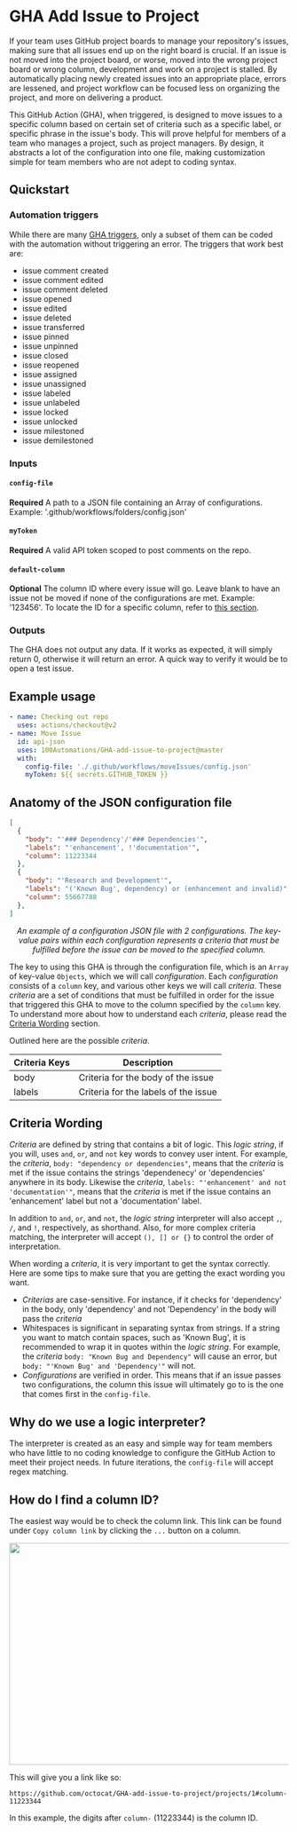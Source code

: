 # GHA Add Issue to Project

If your team uses GitHub project boards to manage your repository's issues, making sure that all issues end up on the right board is crucial. If an issue is not moved into the project board, or worse, moved into the wrong project board or wrong column, development and work on a project is stalled. By automatically placing newly created issues into an appropriate place, errors are lessened, and project workflow can be focused less on organizing the project, and more on delivering a product.

This GitHub Action (GHA), when triggered, is designed to move issues to a specific column based on certain set of criteria such as a specific label, or specific phrase in the issue's body. This will prove helpful for members of a team who manages a project, such as project managers. By design, it abstracts a lot of the configuration into one file, making customization simple for team members who are not adept to coding syntax.

## Quickstart

### Automation triggers

While there are many [GHA triggers](https://docs.github.com/en/actions/using-workflows/events-that-trigger-workflows), only a subset of them can be coded with the automation without triggering an error. The triggers that work best are:


- issue comment created
- issue comment edited
- issue comment deleted
- issue opened
- issue edited
- issue deleted
- issue transferred
- issue pinned
- issue unpinned
- issue closed
- issue reopened
- issue assigned
- issue unassigned
- issue labeled
- issue unlabeled
- issue locked
- issue unlocked
- issue milestoned
- issue demilestoned

### Inputs

#### `config-file`

**Required** A path to a JSON file containing an Array of configurations. Example: '.github/workflows/folders/config.json'

#### `myToken`

**Required** A valid API token scoped to post comments on the repo.

#### `default-column`

**Optional** The column ID where every issue will go. Leave blank to have an issue not be moved if none of the configurations are met. Example: '123456'. To locate the ID for a specific column, refer to [this section](https://github.com/100Automations/GHA-add-issue-to-project/blob/master/README.md#how-do-i-find-a-column-id).

### Outputs

The GHA does not output any data. If it works as expected, it will simply return 0, otherwise it will return an error. A quick way to verify it would be to open a test issue.

## Example usage

```yml
- name: Checking out repo
  uses: actions/checkout@v2
- name: Move Issue
  id: api-json
  uses: 100Automations/GHA-add-issue-to-project@master
  with:
    config-file: './.github/workflows/moveIssues/config.json'
    myToken: ${{ secrets.GITHUB_TOKEN }}
```

## Anatomy of the JSON configuration file

```JSON
[
  {
    "body": "'### Dependency'/'### Dependencies'",
    "labels": "'enhancement', !'documentation'",
    "column": 11223344
  },
  {
    "body": "'Research and Development'",
    "labels": "('Known Bug', dependency) or (enhancement and invalid)",
    "column": 55667788
  },
]
```
*<p style="text-align: center;">An example of a configuration JSON file with 2 configurations. The key-value pairs within each configuration represents a criteria that must be fulfilled before the issue can be moved to the specified column.</p>*

The key to using this GHA is through the configuration file, which is an `Array` of key-value `Objects`, which we will call *configuration*. Each *configuration* consists of a `column` key, and various other keys we will call *criteria*. These *criteria* are a set of conditions that must be fulfilled in order for the issue that triggered this GHA to move to the column specified by the `column` key. To understand more about how to understand each *criteria*, please read the [Criteria Wording](#criteria-wording) section.

Outlined here are the possible *criteria*.

| Criteria Keys    | Description |
| ---------------- | ----------- |
| body             | Criteria for the body of the issue |
| labels           | Criteria for the labels of the issue |


## Criteria Wording

*Criteria* are defined by string that contains a bit of logic. This *logic string*, if you will, uses `and`, `or`, and `not` key words to convey user intent. For example, the *criteria*, `body: "dependency or dependencies"`, means that the *criteria* is met if the issue contains the strings 'dependenecy' or 'dependencies' anywhere in its body. Likewise the *criteria*, `labels: "'enhancement' and not 'documentation'"`, means that the *criteria* is met if the issue contains an 'enhancement' label but not a 'documentation' label.

In addition to `and`, `or`, and `not`, the *logic string* interpreter will also accept `,`, `/`, and `!`, respectively, as shorthand. Also, for more complex criteria matching, the interpreter will accept `(), [] or {}` to control the order of interpretation.

When wording a *criteria*, it is very important to get the syntax correctly. Here are some tips to make sure that you are getting the exact wording you want.

- *Criterias* are case-sensitive. For instance, if it checks for 'dependency' in the body, only 'dependency' and not 'Dependency' in the body will pass the *criteria*
- Whitespaces is significant in separating syntax from strings. If a string you want to match contain spaces, such as 'Known Bug', it is recommended to wrap it in quotes within the *logic string*. For example, the *criteria* `body: "Known Bug and Dependency"` will cause an error, but `body: "'Known Bug' and 'Dependency'"` will not.
- *Configurations* are verified in order. This means that if an issue passes two configurations, the column this issue will ultimately go to is the one that comes first in the `config-file`.

## Why do we use a logic interpreter?

The interpreter is created as an easy and simple way for team members who have little to no coding knowledge to configure the GitHub Action to meet their project needs. In future iterations, the `config-file` will accept regex matching.


## How do I find a column ID?

The easiest way would be to check the column link. This link can be found under `Copy column link` by clicking the `...` button on a column.

<image src='./assets/column-link-example.png' width="600" height="400" />

This will give you a link like so:

`https://github.com/octocat/GHA-add-issue-to-project/projects/1#column-11223344`

In this example, the digits after `column-` (11223344) is the column ID.
